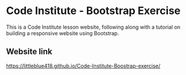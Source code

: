 # Code Institute - Bootstrap Exercise
This is a Code Institute lesson website, following along with a tutorial on building a responsive website using Bootstrap. 

## Website link
https://littleblue418.github.io/Code-Institute-Boostrap-exercise/
